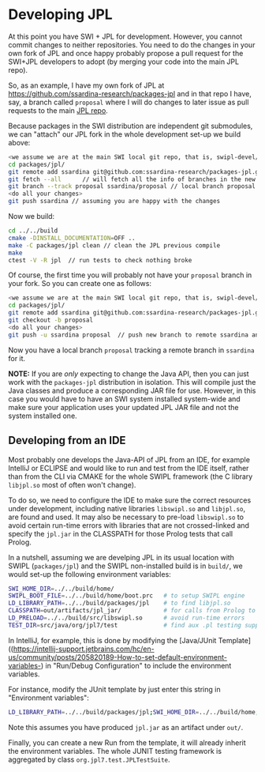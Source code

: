 # Developing JPL

At this point you have SWI + JPL for development. However, you cannot commit changes to neither repositories. You need to do the changes in your own fork of JPL and once happy probably propose a pull request for the SWI+JPL developers to adopt (by merging your code into the main JPL repo).

So, as an example, I have my own fork of JPL at <https://github.com/ssardina-research/packages-jpl> and in that repo I have, say, a branch called `proposal` where I will do changes to later issue as pull requests to the main [JPL repo](https://github.com/SWI-Prolog/packages-jpl).

Because packages in the SWI distribution are independent git submodules, we can "attach" our JPL fork in the whole development set-up we build above:

```bash
<we assume we are at the main SWI local git repo, that is, swipl-devel/
cd packages/jpl/
git remote add ssardina git@github.com:ssardina-research/packages-jpl.git
git fetch --all      // will fetch all the info of branches in the new remote ssardina
git branch --track proposal ssardina/proposal // local branch proposal will start tracking ssardina/proposal
<do all your changes>
git push ssardina // assuming you are happy with the changes
```

Now we build:

```bash
cd ../../build
cmake -DINSTALL_DOCUMENTATION=OFF ..
make -C packages/jpl clean // clean the JPL previous compile
make
ctest -V -R jpl  // run tests to check nothing broke
```

Of course, the first time you will probably not have your `proposal` branch in your fork. So you can create one as follows:


```bash
<we assume we are at the main SWI local git repo, that is, swipl-devel/
cd packages/jpl/
git remote add ssardina git@github.com:ssardina-research/packages-jpl.git
git checkout -b proposal
<do all your changes>
git push -u ssardina proposal  // push new branch to remote ssardina and start tracking
```

Now you have a local branch `proposal` tracking a remote branch in `ssardina` for it.


**NOTE:** If you are _only_ expecting to change the Java API, then you can just work with the `packages-jpl` distribution in isolation. This will compile just the Java classes and produce a corresponding JAR file for use. However, in this case you would have to have an SWI system installed system-wide and make sure your application uses your updated JPL JAR file and not the system installed one.



## Developing from an IDE

Most probably one develops the Java-API of JPL from an IDE, for example IntelliJ or ECLIPSE and would like to run and test from the IDE itself, rather than from the CLI via CMAKE for the whole SWIPL framework (the C library `libjpl.so` most of often won't change).

To do so, we need to configure the IDE to make sure the correct resources under development, including native libraries `libswipl.so` and `libjpl.so`, are found and used. It may also be necessary to pre-load `libswipl.so` to avoid certain run-time errors with libraries that are not crossed-linked and specify the `jpl.jar` in the CLASSPATH for those Prolog tests that call Prolog.

In a nutshell, assuming we are develping JPL in its usual location with SWIPL (`packages/jpl`) and the SWIPL non-installed build is in `build/`, we would set-up the following environment variables:

```bash
SWI_HOME_DIR=../../build/home/
SWIPL_BOOT_FILE=../../build/home/boot.prc   # to setup SWIPL engine
LD_LIBRARY_PATH=../../build/packages/jpl    # to find libjpl.so
CLASSPATH=out/artifacts/jpl_jar/	        # for calls from Prolog to Java
LD_PRELOAD=../../build/src/libswipl.so	    # avoid run-time errors
TEST_DIR=src/java/org/jpl7/test 		    # find aux .pl testing support files
``` 

In IntelliJ, for example, this is done by modifying the [Java/JUnit Template]((https://intellij-support.jetbrains.com/hc/en-us/community/posts/205820189-How-to-set-default-environment-variables-) in "Run/Debug Configuration" to include the environment variables.

For instance, modify the JUnit template by just enter this string in "Environment variables":
        
```bash
LD_LIBRARY_PATH=../../build/packages/jpl;SWI_HOME_DIR=../../build/home;SWIPL_BOOT_FILE=../../build/home/boot.prc;CLASSPATH=out/artifacts/jpl_jar/;LD_PRELOAD=../../build/src/libswipl.so
```

Note this assumes you have produced `jpl.jar` as an artifact under `out/`.

Finally, you can create a new Run from the template, it will already inherit the environment variables. The whole JUNIT testing framework is aggregated by class `org.jpl7.test.JPLTestSuite`.
